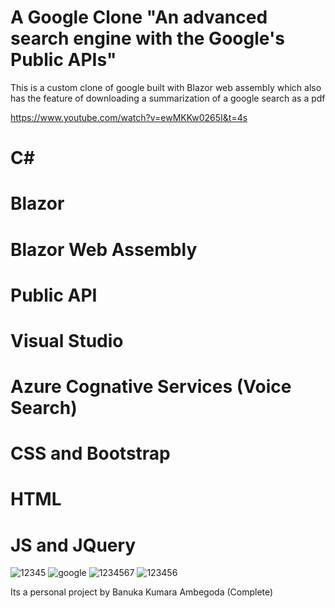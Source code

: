 # A Google Clone "An advanced search engine with the Google's Public APIs"
This is a custom clone of google built with Blazor web assembly which also has the feature of downloading a summarization of a google search as a pdf

https://www.youtube.com/watch?v=ewMKKw0265I&t=4s 

# C#
# Blazor
# Blazor Web Assembly
# Public API
# Visual Studio
# Azure Cognative Services (Voice Search)
# CSS and Bootstrap
# HTML
# JS and JQuery

![12345](https://user-images.githubusercontent.com/89307136/234753215-3112a9c5-5b0a-49bd-bbdb-d843f221ea3d.png)
![google](https://user-images.githubusercontent.com/89307136/234753250-9fde0523-b3cb-43b1-915d-0b25a8ae3752.png)
![1234567](https://user-images.githubusercontent.com/89307136/234753263-00399b11-0786-4241-bb67-7d2950ed35cd.png)
![123456](https://user-images.githubusercontent.com/89307136/234753272-ae9dbc49-0f4a-451d-9df1-bdc4cdc7228d.png)

Its a personal project by Banuka Kumara Ambegoda
(Complete)
